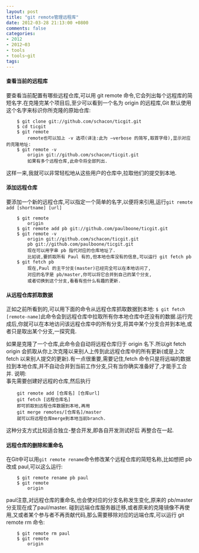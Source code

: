 ```yaml
---
layout: post
title: "git remote管理远程库"
date: 2012-03-28 21:13:00 +0800
comments: false
categories:
- 2012
- 2012~03
- tools
- tools~git
tags:
---
```

#### 查看当前的远程库
要查看当前配置有哪些远程仓库,可以用 git remote 命令,它会列出每个远程库的简短名字.在克隆完某个项目后,至少可以看到一个名为 origin 的远程库,Git 默认使用这个名字来标识你所克隆的原始仓库:
```
	$ git clone git://github.com/schacon/ticgit.git
	$ cd ticgit
	$ git remote
		remote也可以加上 -v 选项(译注:此为 –verbose 的简写,取首字母),显示对应的克隆地址:
	$ git remote -v
		origin git://github.com/schacon/ticgit.git
		如果有多个远程仓库,此命令将全部列出.
```
这样一来,我就可以非常轻松地从这些用户的仓库中,拉取他们的提交到本地.
#### 添加远程仓库
要添加一个新的远程仓库,可以指定一个简单的名字,以便将来引用,运行`git remote add [shortname] [url]`
```
	$ git remote
		origin
	$ git remote add pb git://github.com/paulboone/ticgit.git
	$ git remote -v
		origin git://github.com/schacon/ticgit.git
		pb git://github.com/paulboone/ticgit.git
		现在可以用字串 pb 指代对应的仓库地址了.
		比如说,要抓取所有 Paul 有的,但本地仓库没有的信息,可以运行 git fetch pb
	$ git fetch pb
		现在,Paul 的主干分支(master)已经完全可以在本地访问了,
		对应的名字是 pb/master,你可以将它合并到自己的某个分支,
		或者切换到这个分支,看看有些什么有趣的更新.
```

#### 从远程仓库抓取数据
正如之前所看到的,可以用下面的命令从远程仓库抓取数据到本地:
`$ git fetch [remote-name]`此命令会到远程仓库中拉取所有你本地仓库中还没有的数据.运行完成后,你就可以在本地访问该远程仓库中的所有分支,将其中某个分支合并到本地,或者只是取出某个分支,一探究竟.

如果是克隆了一个仓库,此命令会自动将远程仓库归于 origin 名下.所以git fetch origin 会抓取从你上次克隆以来别人上传到此远程仓库中的所有更新(或是上次 fetch 以来别人提交的更新).有一点很重要,需要记住,fetch 命令只是将远端的数据拉到本地仓库,并不自动合并到当前工作分支,只有当你确实准备好了,才能手工合并.
说明:  
	事先需要创建好远程的仓库,然后执行  
```
	git remote add [仓库名] [仓库url]  
	git fetch [远程仓库名]  
	即可抓取到远程仓库数据到本地,再用  
	git merge remotes/[仓库名]/master 
	就可以将远程仓库merge到本地当前branch.
```
这种分支方式比较适合独立-整合开发,即各自开发测试好后 再整合在一起.

#### 远程仓库的删除和重命名
在Git中可以用`git remote rename`命令修改某个远程仓库的简短名称,比如想把 pb 改成 paul,可以这么运行:
```
	$ git remote rename pb paul
	$ git remote
		origin
```
paul注意,对远程仓库的重命名,也会使对应的分支名称发生变化,原来的 pb/master 分支现在成了paul/master.
碰到远端仓库服务器迁移,或者原来的克隆镜像不再使用,又或者某个参与者不再贡献代码,那么需要移除对应的远端仓库,可以运行 git remote rm 命令:
```
	$ git remote rm paul
	$ git remote
		origin
```

